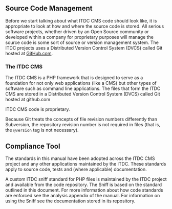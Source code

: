 ## Source Code Management

Before we start talking about what ITDC CMS code should look like, it is appropriate to look at how and where the source code is stored. All serious software projects, whether driven by an Open Source community or developed within a company for proprietary purposes will manage the source code is some sort of source or version management system. The ITDC projects uses a Distributed Version Control System (DVCS) called Git hosted at [GitHub.com](http://github.com).

### The ITDC CMS

The ITDC CMS is a PHP framework that is designed to serve as a foundation for not only web applications (like a CMS) but other types of software such as command line applications. The files that form the ITDC CMS are stored in a Distributed Version Control System (DVCS) called Git hosted at github.com

ITDC CMS code is proprietary.

Because Git treats the concepts of file revision numbers differently than Subversion, the repository revision number is not required in files (that is, the `@version` tag is not necessary).

## Compliance Tool

The standards in this manual have been adopted across the ITDC CMS project and any other applications maintained by the ITDC. These standards apply to source code, tests and (where applicable) documentation.

A custom ITDC sniff standard for PHP files is maintained by the ITDC project and available from the code repository. The Sniff is based on the standard outlined in this document. For more information about how code standards are enforced see the analysis appendix of the manual. For information on using the Sniff see the documentation stored in its repository.
